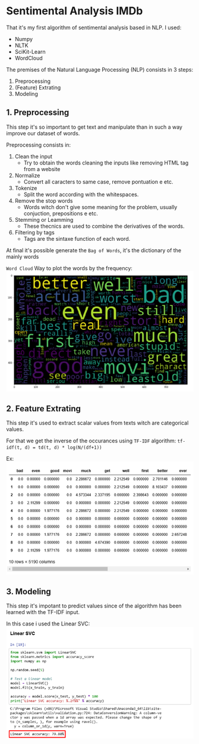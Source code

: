 # Sentimental Analysis IMDb

That it's my first algorithm of sentimental analysis based in NLP.
I used:
* Numpy
* NLTK
* SciKit-Learn
* WordCloud

The premises of the Natural Language Processing (NLP) consists in 3 steps:
1. Preprocessing
2. (Feature) Extrating
3. Modeling


## 1. Preprocessing
This step it's so important to get text and manipulate than in such a way improve our dataset of words.

Preprocessing consists in:
1. Clean the input
    - Try to obtain the words cleaning the inputs like removing HTML tag from a website
2. Normalize
    - Convert all caracters to same case, remove pontuation e etc.
3. Tokenize
    - Split the word according with the whitespaces.
4. Remove the stop words
    - Words witch don't give some meaning for the problem, usually conjuction, prepositions e etc.
5. Stemming or Leamming
    - These thecnics are used to combine the derivatives of the words.
6. Filtering by tags
    - Tags are the sintaxe function of each word.

At final it's possible generate the `Bag of Words`, it's the dictionary of the mainly words

`Word Cloud` Way to plot the words by the frequency:
![alt text](WordCloud.png "Word Cloud")


## 2. Feature Extrating
This step it's used to extract scalar values from texts witch are categorical values.

For that we get the inverse of the occurances using `TF-IDF` algorithm:
`tf-idf(t, d) = td(t, d) * log(N/(df+1))`

Ex:
![alt text](TF-IDF.png "TF-IDF")

## 3. Modeling
This step it's impotant to predict values since of the algorithm has been learned with the TF-IDF input.

In this case i used the Linear SVC:
![alt text](Accuracy.png "LinearSVC")
